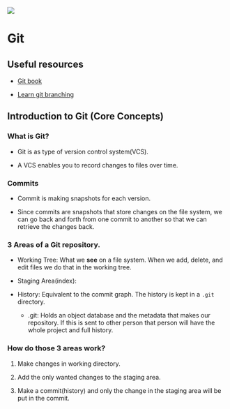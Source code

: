 ![](https://git-scm.com/images/logo@2x.png)
# Git

## Useful resources

- [Git book](https://git-scm.com/book/en/v2)

- [Learn git branching](https://learngitbranching.js.org/)

## Introduction to Git (Core Concepts)

### What is Git?

- Git is as type of version control system(VCS).

- A VCS enables you to record changes to files over time.

### Commits

- Commit is making snapshots for each version.

- Since commits are snapshots that store changes on the file system, we can go back and forth from one commit to another so that we can retrieve the changes back.

### 3 Areas of a Git repository.

* Working Tree: What we **see** on a file system. When we add, delete, and edit files we do that in the working tree.

* Staging Area(index):

* History: Equivalent to the commit graph. The history is kept in a `.git` directory.

    * .git: Holds an object database and the metadata that makes our repository. If this is sent to other person that person will have the whole project and full history.

### How do those 3 areas work?

1. Make changes in working directory.

2. Add the only wanted changes to the staging area.

3. Make a commit(history) and only the change in the staging area will be put in the commit.

